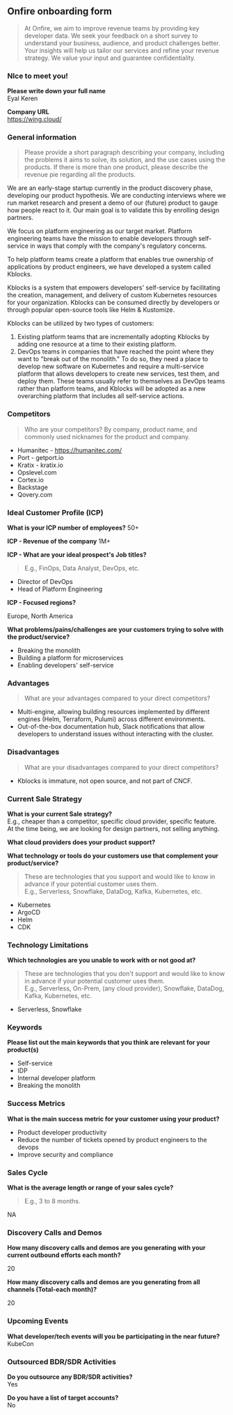 ## Onfire onboarding form

>  At Onfire, we aim to improve revenue teams by providing key developer data.
> We seek your feedback on a short survey to understand your business, audience,
> and product challenges better. Your insights will help us tailor our services
> and refine your revenue strategy. We value your input and guarantee confidentiality. 

### NIce to meet you!

**Please write down your full name**  
Eyal Keren

**Company URL**  
https://wing.cloud/

### General information
> Please provide a short paragraph describing your company, including the problems it aims to solve, its solution, and the use cases using the products.
> If there is more than one product, please describe the revenue pie regarding all the products.

We are an early-stage startup currently in the product discovery phase, developing our product hypothesis. We are conducting interviews where we run market research and present a demo of our (future) product to gauge how people react to it. Our main goal is to validate this by enrolling design partners.

We focus on platform engineering as our target market. Platform engineering teams have the mission to enable developers through self-service in ways that comply with the company's regulatory concerns.

To help platform teams create a platform that enables true ownership of applications by product engineers, we have developed a system called Kblocks.

Kblocks is a system that empowers developers' self-service by facilitating the creation, management, and delivery of custom Kubernetes resources for your organization. Kblocks can be consumed directly by developers or through popular open-source tools like Helm & Kustomize.

Kblocks can be utilized by two types of customers:
1. Existing platform teams that are incrementally adopting Kblocks by adding one resource at a time to their existing platform.
2. DevOps teams in companies that have reached the point where they want to "break out of the monolith." To do so, they need a place to develop new software on Kubernetes and require a multi-service platform that allows developers to create new services, test them, and deploy them. These teams usually refer to themselves as DevOps teams rather than platform teams, and Kblocks will be adopted as a new overarching platform that includes all self-service actions.

### Competitors
> Who are your competitors? By company, product name, and commonly used nicknames for the product and company.
- Humanitec - https://humanitec.com/
- Port - getport.io
- Kratix - kratix.io
- Opslevel.com
- Cortex.io
- Backstage
- Qovery.com 

### Ideal Customer Profile (ICP)
**What is your ICP number of employees?**
50+ 

**ICP - Revenue of the company**
1M+ 

**ICP - What are your ideal prospect's Job titles?**  
> E.g., FinOps, Data Analyst, DevOps, etc.
- Director of DevOps
- Head of Platform Engineering

**ICP - Focused regions?**

Europe, North America 

**What problems/pains/challenges are your customers trying to solve with the product/service?**
- Breaking the monolith
- Building a platform for microservices
- Enabling developers' self-service

### Advantages
> What are your advantages compared to your direct competitors?

- Multi-engine, allowing building resources implemented by different engines (Helm, Terraform, Pulumi) across different environments.
- Out-of-the-box documentation hub, Slack notifications that allow developers to understand issues without interacting with the cluster.

### Disadvantages
> What are your disadvantages compared to your direct competitors?

- Kblocks is immature, not open source, and not part of CNCF.

### Current Sale Strategy
**What is your current Sale strategy?**  
E.g., cheaper than a competitor, specific cloud provider, specific feature.  
At the time being, we are looking for design partners, not selling anything.

**What cloud providers does your product support?**

**What technology or tools do your customers use that complement your product/service?**  
> These are technologies that you support and would like to know in advance if your potential customer uses them.  
> E.g., Serverless, Snowflake, DataDog, Kafka, Kubernetes, etc.

- Kubernetes
- ArgoCD
- Helm
- CDK

### Technology Limitations
**Which technologies are you unable to work with or not good at?**  
> These are technologies that you don't support and would like to know in advance if your potential customer uses them.  
> E.g., Serverless, On-Prem, (any cloud provider), Snowflake, DataDog, Kafka, Kubernetes, etc.

- Serverless, Snowflake

### Keywords
**Please list out the main keywords that you think are relevant for your product(s)**
- Self-service
- IDP
- Internal developer platform
- Breaking the monolith

### Success Metrics
**What is the main success metric for your customer using your product?**
- Product developer productivity
- Reduce the number of tickets opened by product engineers to the devops
- Improve security and compliance 


### Sales Cycle
**What is the average length or range of your sales cycle?**  
> E.g., 3 to 8 months.

NA

### Discovery Calls and Demos
**How many discovery calls and demos are you generating with your current outbound efforts each month?**  

20

**How many discovery calls and demos are you generating from all channels (Total-each month)?**  

20

### Upcoming Events
**What developer/tech events will you be participating in the near future?**  
KubeCon

### Outsourced BDR/SDR Activities
**Do you outsource any BDR/SDR activities?**  
Yes

**Do you have a list of target accounts?**  
No

